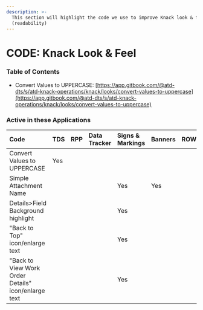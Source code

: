 ```yaml
---
description: >-
  This section will highlight the code we use to improve Knack look & feel
  (readability)
---
```


# CODE: Knack Look & Feel

### Table of Contents

* Convert Values to UPPERCASE: [https://app.gitbook.com/@atd-dts/s/atd-knack-operations/knack/looks/convert-values-to-uppercase](https://app.gitbook.com/@atd-dts/s/atd-knack-operations/knack/looks/convert-values-to-uppercase)



### Active in these Applications

| Code | TDS | RPP | Data Tracker | Signs & Markings | Banners | ROW | DTS | HR | Finance | Parking Enterprise | VZA | SMO |
| :--- | :--- | :--- | :--- | :--- | :--- | :--- | :--- | :--- | :--- | :--- | :--- | :--- |
| Convert Values to UPPERCASE | Yes |  |  |  |  |  |  |  |  |  |  |  |
| Simple Attachment Name |  |  |  | Yes | Yes |  |  |  |  |  |  |  |
| Details&gt;Field Background highlight  |  |  |  | Yes |  |  |  |  |  | Yes |  |  |
| "Back to Top" icon/enlarge text |  |  |  | Yes |  |  |  |  |  |  |  |  |
| "Back to View Work Order Details" icon/enlarge text |  |  |  | Yes |  |  |  |  |  |  |  |  |





